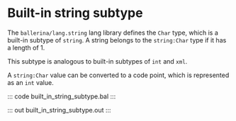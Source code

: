 # Built-in string subtype

The `ballerina/lang.string` lang library defines the `Char` type, which is a built-in subtype of `string`. A string belongs to the `string:Char` type if it has a length of 1.

This subtype is analogous to built-in subtypes of `int` and `xml`.

A `string:Char` value can be converted to a code point, which is represented as an `int` value.

::: code built_in_string_subtype.bal :::

::: out built_in_string_subtype.out :::
